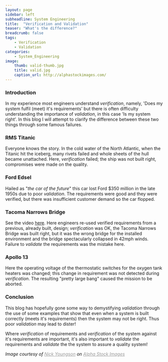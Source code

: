 ```yaml
---
layout: page
sidebar: left
subheadline: System Engineering
title:  "Verification and Validation"
teaser: "What's the difference?"
breadcrumb: false
tags:
    - Verification
    - Validation
categories:
    - System_Engineering
image:
    thumb: valid-thumb.jpg
    title: valid.jpg
    caption_url: http://alphastockimages.com/ 
---
```

### Introduction

In my experience most engineers understand *verification*, namely, 'Does my system fulfil (meet) it's requirements' but there is often difficulty understanding the importance of *validation*, in this case 'Is my system right'. In this blog I will attempt to clarify the difference between these two things through some famous failures.

### RMS Titanic

Everyone knows the story. In the cold water of the North Atlantic, when the Titanic hit the iceberg, many rivets failed and whole sheets of the hull became unattached. Here, *verification* failed; the ship was not built right, compromises were made on the quality.

### Ford Edsel

Hailed as "*the car of the future*" this car lost Ford $350 million in the late 1950s due to poor *validation*. The requirements were good and they were verified, but there was insufficient customer demand so the car flopped.

### Tacoma Narrows Bridge

See the video [here](https://www.youtube.com/watch?v=nFzu6CNtqec). Here engineers re-used verified requirements from a previous, already built, design; *verification* was OK, the Tacoma Narrows Bridge was built right, but it was the wrong bridge for the installed environment and the bridge spectacularly collapsed in 42mph winds. Failure to *validate* the requirements was the mistake here.

### Apollo 13

Here the operating voltage of the thermostatic switches for the oxygen tank heaters was changed; this change in requirement was not detected during *verification*. The resulting "pretty large bang" caused the mission to be aborted.

### Conclusion

This blog has hopefully gone some way to demystifying *validation* through the use of some examples that show that even when a system is built correctly (meets it's requirements) then the system may not be right. Thus poor *validation* may lead to dister! 

Where *verification* of requirements and *verification* of the system against it's requirements are important, it's also important to *validate* the requirements and *validate* the the system to assure a quality system!

<em>Image courtesy of <a style="color:#999999;" href="http://www.nyphotographic.com/" target="_blank" rel="noopener">Nick Youngson</a> on <a style="color:#999999;" href="http://alphastockimages.com/" target="_blank" rel="noopener">Alpha Stock Images</a></em>